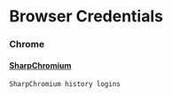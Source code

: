 # Browser Credentials

### Chrome

#### [SharpChromium](https://github.com/djhohnstein/SharpChromium)

```text
SharpChromium history logins
```

#### 


